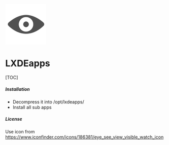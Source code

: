 ﻿
![LXDEapps](lxdeapps.png)

# LXDEapps

[TOC]

##### Installation

* Decompress it into /opt/lxdeapps/
* Install all sub apps

##### License

Use icon from https://www.iconfinder.com/icons/186381/eye_see_view_visible_watch_icon